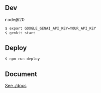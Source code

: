 ## Dev
node@20

```zsh
$ export GOOGLE_GENAI_API_KEY=YOUR_API_KEY
$ genkit start
```

## Deploy

```zsh
$ npm run deploy
```

## Document
[See ./docs](./docs/)
